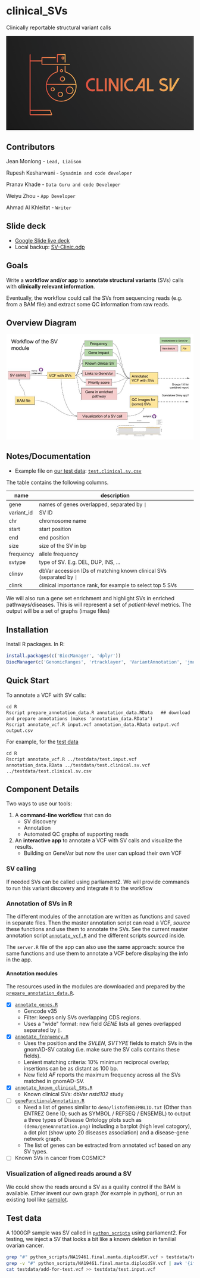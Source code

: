 # clinical_SVs

Clinically reportable structural variant calls


![](ClinicalSVsLogo.png)


## Contributors

Jean Monlong  - `Lead, Liaison`

Rupesh Kesharwani - `Sysadmin and code developer`

Pranav Khade - `Data Guru and code Developer`

Weiyu Zhou - `App Developer`

Ahmad Al Khleifat - `Writer`

## Slide deck

- [Google Slide live deck](https://docs.google.com/presentation/d/1il5xxWTMZ21IPLAy20KemnufYfgCAwfHNzxukKSW3e4/edit?usp=sharing)
- Local backup: [SV-Clinic.odp](SV-Clinic.odp)

## Goals

Write a **workflow and/or app** to **annotate structural variants** (SVs) calls with **clinically relevant information**.

Eventually, the workflow could call the SVs from sequencing reads (e.g. from a BAM file) and extract some QC information from raw reads.

## Overview Diagram

![](sv-clinic-workflow.jpg)

## Notes/Documentation

- Example file on [our test data](#test-data): [`test.clinical.sv.csv`](testdata/test.clinical.sv.csv)

The table contains the following columns.

| name       | description                                                           |
|------------|-----------------------------------------------------------------------|
| gene       | names of genes overlapped, separated by `\|`                          |
| variant_id | SV ID                                                                 |
| chr        | chromosome name                                                       |
| start      | start position                                                        |
| end        | end position                                                          |
| size       | size of the SV in bp                                                  |
| frequency  | allele frequency                                                      |
| svtype     | type of SV. E.g. DEL, DUP, INS, ...                                   |
| clinsv     | dbVar accession IDs of matching known clinical SVs (separated by `\|` |
| clinrk     | clinical importance rank, for example to select top 5 SVs             |

We will also run a gene set enrichment and highlight SVs in enriched pathways/diseases.
This is will represent a set of *patient-level* metrics.
The output will be a set of graphs (image files) 

## Installation

Install R packages. 
In R:

```r
install.packages(c('BiocManager', 'dplyr'))
BiocManager(c('GenomicRanges', 'rtracklayer', 'VariantAnnotation', 'jmonlong/sveval'))
```

## Quick Start

To annotate a VCF with SV calls:

```
cd R
Rscript prepare_annotation_data.R annotation_data.RData   ## download and prepare annotations (makes 'annotation_data.RData')
Rscript annotate_vcf.R input.vcf annotation_data.RData output.vcf output.csv
```

For example, for the [test data](#test-data)

```
cd R
Rscript annotate_vcf.R ../testdata/test.input.vcf annotation_data.RData ../testdata/test.clinical.sv.vcf ../testdata/test.clinical.sv.csv
```

## Component Details

Two ways to use our tools:

1. A **command-line workflow** that can do
   - SV discovery
   - Annotation
   - Automated QC graphs of supporting reads
1. An **interactive app** to annotate a VCF with SV calls and visualize the results.
   - Building on GeneVar but now the user can upload their own VCF

### SV calling

If needed SVs can be called using parliament2. 
We will provide commands to run this variant discovery and integrate it to the workflow

### Annotation of SVs in R

The different modules of the annotation are written as functions and saved in separate files.
Then the master annotation script can read a VCF, *source* these functions and use them to annotate the SVs. 
See the current master annotation script [`annotate_vcf.R`](R/annotate_vcf.R) and the different scripts *source*d inside.

The `server.R` file of the app can also use the same approach: source the same functions and use them to annotate a VCF before displaying the info in the app.

#### Annotation modules

The resources used in the modules are downloaded and prepared by the [`prepare_annotation_data.R`](R/prepare_annotation_data.R). 

- [X] [`annotate_genes.R`](R/annotate_genes.R) 
   - Gencode v35
   - Filter: keeps only SVs overlapping CDS regions.
   - Uses a "wide" format: new field *GENE* lists all genes overlapped separated by `|`.
- [X] [`annotate_frequency.R`](R/annotate_frequency.R) 
   - Uses the position and the *SVLEN*, *SVTYPE* fields to match SVs in the gnomAD-SV catalog (i.e. make sure the SV calls contains these fields).
   - Lenient matching criteria: 10% minimum reciprocal overlap; insertions can be as distant as 100 bp.
   - New field *AF* reports the maximum frequency across all the SVs matched in gnomAD-SV.
- [x] [`annotate_known_clinical_SVs.R`](R/annotate_known_clinical_SVs.R)
   - Known clinical SVs: dbVar *nstd102* study
- [ ] [`geneFunctionalAnnotation.R`](R/geneFunctionalAnnotation.R)
   - Need a list of genes similar to `demo/listofENSEMBLID.txt` (Other than ENTREZ Gene ID; such as SYMBOL / REFSEQ / ENSEMBL) to output a three types of Disease Ontology plots such as `(demo/geneAnnotation.png)` including a barplot (high level catogory), a dot plot (show upto 20 diseases association) and a disease-gene network graph.
   - The list of genes can be extracted from annotated vcf based on any SV types.
- [ ] Known SVs in cancer from COSMIC?

### Visualization of aligned reads around a SV

We could show the reads around a SV as a quality control if the BAM is available.
Either invent our own graph (for example in python), or run an existing tool like [samplot](https://github.com/ryanlayer/samplot).


## Test data

A 1000GP sample was SV called in [`python_scripts`](python_scripts) using parliament2.
For testing, we inject a SV that looks a bit like a known deletion in familial ovarian cancer.

```sh
grep "#" python_scripts/NA19461.final.manta.diploidSV.vcf > testdata/test.input.vcf
grep -v "#" python_scripts/NA19461.final.manta.diploidSV.vcf | awk '{if($7=="PASS"){print $0}}' >> testdata/test.input.vcf
cat testdata/add-for-test.vcf >> testdata/test.input.vcf
```
